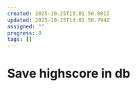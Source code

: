 ```yaml
---
created: 2025-10-25T13:01:56.801Z
updated: 2025-10-25T13:01:56.794Z
assigned: ""
progress: 0
tags: []
---
```


# Save highscore in db
